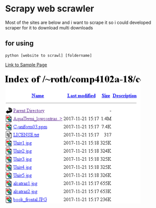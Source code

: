 # Scrapy web scrawler
<p> Most of the sites are below and i want to scrape it so i could developed scraper for it to download multi downloads</p>

## for using    
    python [website to scrawl] [foldername]
	

[Link to Sample Page](http://people.scs.carleton.ca/~roth/comp4102a-18/comp4102a-18-DVD/PythonComputerVision/pcv_data/data/)

![alt text](https://github.com/Maxwell-sDaemon/ScrapyForUniversity/blob/master/samplesiteimage/site.png)
